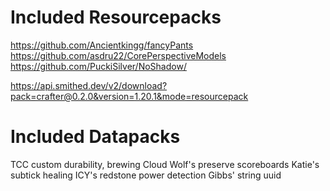 # Included Resourcepacks
https://github.com/Ancientkingg/fancyPants  
https://github.com/asdru22/CorePerspectiveModels
https://github.com/PuckiSilver/NoShadow/  

https://api.smithed.dev/v2/download?pack=crafter@0.2.0&version=1.20.1&mode=resourcepack

# Included Datapacks
TCC custom durability, brewing
Cloud Wolf's preserve scoreboards
Katie's subtick healing 
ICY's redstone power detection
Gibbs' string uuid